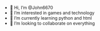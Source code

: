 - 👋 Hi, I’m @John6670
- 👀 I’m interested in games and technology 
- 🌱 I’m currently learning python and html
- 💞️ I’m looking to collaborate on everything 

<!---
John6670/John6670 is a ✨ special ✨ repository because its `README.md` (this file) appears on your GitHub profile.
You can click the Preview link to take a look at your changes.
--->
